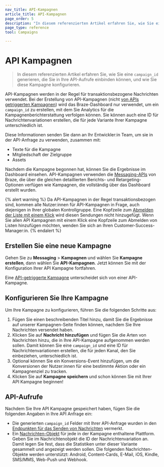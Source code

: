 ```yaml
---
nav_title: API-Kampagnen
article_title: API-Kampagnen
page_order: 5
description: "In diesem referenzierten Artikel erfahren Sie, wie Sie eine Kampagnen-ID generieren, die Sie in Ihre API-Aufrufe aufnehmen können, und wie Sie diese Kampagne konfigurieren."
page_type: reference
tool: Campaigns

---
```

# API Kampagnen

> In diesem referenzierten Artikel erfahren Sie, wie Sie eine `campaign_id` generieren, die Sie in Ihre API-Aufrufe einbinden können, und wie Sie diese Kampagne konfigurieren.

API-Kampagnen werden in der Regel für transaktionsbezogene Nachrichten verwendet. Bei der Erstellung von API-Kampagnen (nicht [von APIs getriggerten Kampagnen]({{site.baseurl}}/user_guide/engagement_tools/campaigns/building_campaigns/delivery_types/api_triggered_delivery/)) wird das Braze-Dashboard nur verwendet, um ein `campaign_id` zu erstellen, mit dem Sie Analytics für die Kampagnenberichterstattung verfolgen können. Sie können auch eine ID für Nachrichtenvariationen erstellen, die für jede Variante Ihrer Kampagne unterschiedlich ist. 

Diese Informationen senden Sie dann an Ihr Entwickler:in Team, um sie in der API-Anfrage zu verwenden, zusammen mit:
- Texte für die Kampagne
- Mitgliedschaft der Zielgruppe
- Assets

Nachdem die Kampagne begonnen hat, können Sie die Ergebnisse im Dashboard einsehen. API-Kampagnen verwenden die [Messaging-APIs]({{site.baseurl}}/api/endpoints/messaging/) von Braze, die über die gleichen detaillierten Berichts- und Retargeting-Optionen verfügen wie Kampagnen, die vollständig über das Dashboard erstellt wurden.

{% alert warning %}
Da API-Kampagnen in der Regel transaktionsbezogen sind, kommen alle Nutzer:innen für API-Kampagnen in Frage, auch diejenigen in Ihrer globalen Kontrollgruppe. Eine Kopfzeile zum [Abmelden der Liste mit einem Klick]({{site.baseurl}}/user_guide/administrative/app_settings/email_settings/#list-unsubscribe) wird diesen Sendungen nicht hinzugefügt. Wenn Sie allen API Kampagnen mit einem Klick eine Kopfzeile zum Abmelden von Listen hinzufügen möchten, wenden Sie sich an Ihren Customer-Success-Manager:in.
{% endalert %}

## Erstellen Sie eine neue Kampagne

Gehen Sie zu **Messaging** > **Kampagnen** und wählen Sie **Kampagne erstellen**, dann wählen Sie **API-Kampagnen**. Jetzt können Sie mit der Konfiguration Ihrer API Kampagne fortfahren.

Eine [API-getriggerte Kampagne]({{site.baseurl}}/user_guide/engagement_tools/campaigns/building_campaigns/delivery_types/api_triggered_delivery/) unterscheidet sich von einer API-Kampagne.

## Konfigurieren Sie Ihre Kampagne

Um Ihre Kampagne zu konfigurieren, führen Sie die folgenden Schritte aus:

1. Fügen Sie einen beschreibenden Titel hinzu, damit Sie die Ergebnisse auf unserer Kampagnen-Seite finden können, nachdem Sie Ihre Nachrichten versendet haben.
2. Klicken Sie auf **Nachricht hinzufügen** und fügen Sie die Arten von Nachrichten hinzu, die in Ihre API-Kampagne aufgenommen werden sollen. Damit können Sie eine `campaign_id` und eine ID für Nachrichtenvariationen erstellen, die für jeden Kanal, den Sie einbeziehen, unterschiedlich ist. 
3. Optional können Sie ein Konversions-Event hinzufügen, um die Konversionen der Nutzer:innen für eine bestimmte Aktion oder ein Kampagnenziel zu tracken.
4. Klicken Sie auf **Kampagne speichern** und schon können Sie mit Ihrer API Kampagne beginnen!

## API-Aufrufe

Nachdem Sie Ihre API Kampagne gespeichert haben, fügen Sie die folgenden Angaben in Ihre API Anfrage ein: 
- Die generierten `campaign_id` Felder mit Ihrer API-Anfrage wurden in den [Endpunkten für das Senden von Nachrichten]({{site.baseurl}}/api/endpoints/messaging/#send-endpoints) vermerkt.
- Ein [Nachrichten-Objekt]({{site.baseurl}}/api/objects_filters/#messaging-objects) für jede in der Kampagne enthaltene Plattform. Geben Sie im Nachrichtenobjekt die ID der Nachrichtenvariation an. Damit legen Sie fest, dass die Statistiken unter dieser Variante gesammelt und angezeigt werden sollen. Die folgenden Nachrichten-Objekte werden unterstützt: Android, Content-Cards, E-Mail, iOS, Kindle, SMS/MMS, Web-Push und Webhook.


